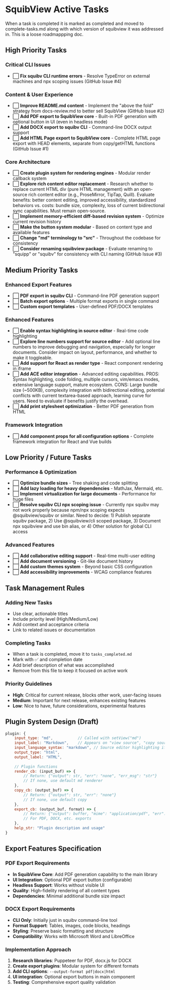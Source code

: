 # SquibView Active Tasks

When a task is completed it is marked as completed and moved to complete-tasks.md along with which version of squibview it was addressed in.  This is a loose roadmappping doc.

## High Priority Tasks

### Critical CLI Issues
- ⬜ **Fix squibv CLI runtime errors** - Resolve TypeError on external machines and npx scoping issues (GitHub Issue #4)

### Content & User Experience
- ⬜ **Improve README.md content** - Implement the "above the fold" strategy from docs-review.md to better sell SquibView (GitHub Issue #2)
- ⬜ **Add PDF export to SquibView core** - Built-in PDF generation with optional button in UI (even in headless mode)
- ⬜ **Add DOCX export to squibv CLI** - Command-line DOCX output support
- ⬜ **Add HTML Page export to SquibView core** - Complete HTML page export with HEAD elements, separate from copy/getHTML functions (GitHub Issue #1)

### Core Architecture
- ⬜ **Create plugin system for rendering engines** - Modular render callback system
- ⬜ **Explore rich content editor replacement** - Research whether to replace current HTML div (pure HTML management) with an open-source rich content editor (e.g., ProseMirror, TipTap, Quill). Evaluate benefits: better content editing, improved accessibility, standardized behaviors vs. costs: bundle size, complexity, loss of current bidirectional sync capabilities. Must remain open-source.
- ⬜ **Implement memory-efficient diff-based revision system** - Optimize current revision history
- ⬜ **Make the button system modular** - Based on content type and available features
- ⬜ **Change "md" terminology to "src"** - Throughout the codebase for consistency
- ⬜ **Consider renaming squibview package** - Evaluate renaming to "squipp" or "squibv" for consistency with CLI naming (GitHub Issue #3)

## Medium Priority Tasks

### Enhanced Export Features
- ⬜ **PDF export in squibv CLI** - Command-line PDF generation support
- ⬜ **Batch export options** - Multiple format exports in single command
- ⬜ **Custom export templates** - User-defined PDF/DOCX templates

### Enhanced Features
- ⬜ **Enable syntax highlighting in source editor** - Real-time code highlighting
- ⬜ **Explore line numbers support for source editor** - Add optional line numbers to improve debugging and navigation, especially for longer documents. Consider impact on layout, performance, and whether to make it toggleable.
- ⬜ **Add support for React as render type** - React component rendering in iframe
- ⬜ **Add ACE editor integration** - Advanced editing capabilities. PROS: Syntax highlighting, code folding, multiple cursors, vim/emacs modes, extensive language support, mature ecosystem. CONS: Large bundle size (~500KB), complexity integration with bidirectional editing, potential conflicts with current textarea-based approach, learning curve for users. Need to evaluate if benefits justify the overhead.
- ⬜ **Add print stylesheet optimization** - Better PDF generation from HTML

### Framework Integration
- ⬜ **Add component props for all configuration options** - Complete framework integration for React and Vue builds

## Low Priority / Future Tasks

### Performance & Optimization
- ⬜ **Optimize bundle sizes** - Tree shaking and code splitting
- ⬜ **Add lazy loading for heavy dependencies** - MathJax, Mermaid, etc.
- ⬜ **Implement virtualization for large documents** - Performance for huge files
- ⬜ **Resolve squibv CLI npx scoping issue** - Currently npx squibv may not work properly because npm/npx scoping expects @squibview/squibv or similar. Need to decide: 1) Publish separate squibv package, 2) Use @squibview/cli scoped package, 3) Document npx squibview and use bin alias, or 4) Other solution for global CLI access

### Advanced Features
- ⬜ **Add collaborative editing support** - Real-time multi-user editing
- ⬜ **Add document versioning** - Git-like document history
- ⬜ **Add custom themes system** - Beyond basic CSS configuration
- ⬜ **Add accessibility improvements** - WCAG compliance features

## Task Management Rules

### Adding New Tasks
- Use clear, actionable titles
- Include priority level (High/Medium/Low)
- Add context and acceptance criteria
- Link to related issues or documentation

### Completing Tasks  
- When a task is completed, move it to `tasks_completed.md`
- Mark with ✅ and completion date
- Add brief description of what was accomplished
- Remove from this file to keep it focused on active work

### Priority Guidelines
- **High**: Critical for current release, blocks other work, user-facing issues
- **Medium**: Important for next release, enhances existing features
- **Low**: Nice to have, future considerations, experimental features

## Plugin System Design (Draft)

```javascript
plugin: {
    input_type: "md",           // Called with setView("md")
    input_label: "Markdown",    // Appears on "view source", "copy source" buttons
    input_language_syntax: "markdown", // Source editor highlighting if enabled
    output_type: "html",
    output_label: "HTML",
    
    // Plugin functions
    render_cb: (input_buf) => {
        // Return: {"output": str, "err": "none", "err_msg": "str"}
        // If none, use default md renderer
    },
    copy_cb: (output_buf) => {
        // Return: {"output": str, "err": "none"}
        // If none, use default copy
    },
    export_cb: (output_buf, format) => {
        // Return: {"output": buffer, "mime": "application/pdf", "err": "none"}
        // For PDF, DOCX, etc. exports
    },
    help_str: "Plugin description and usage"
}
```

## Export Features Specification

### PDF Export Requirements
- **In SquibView Core**: Add PDF generation capability to the main library
- **UI Integration**: Optional PDF export button (configurable)
- **Headless Support**: Works without visible UI
- **Quality**: High-fidelity rendering of all content types
- **Dependencies**: Minimal additional bundle size impact

### DOCX Export Requirements  
- **CLI Only**: Initially just in squibv command-line tool
- **Format Support**: Tables, images, code blocks, headings
- **Styling**: Preserve basic formatting and structure
- **Compatibility**: Works with Microsoft Word and LibreOffice

### Implementation Approach
1. **Research libraries**: Puppeteer for PDF, docx.js for DOCX
2. **Create export plugins**: Modular system for different formats
3. **Add CLI options**: `--output-format pdf|docx|html`
4. **UI integration**: Optional export buttons in main component
5. **Testing**: Comprehensive export quality validation